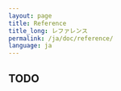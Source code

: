 ```yaml
---
layout: page
title: Reference
title_long: レファレンス
permalink: /ja/doc/reference/
language: ja
---
```


## TODO
